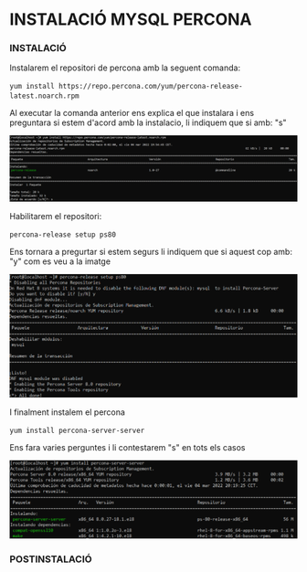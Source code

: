 # INSTALACIÓ MYSQL PERCONA

### INSTALACIÓ

Instalarem el repositori de percona amb la seguent comanda:

`yum install https://repo.percona.com/yum/percona-release-latest.noarch.rpm`

Al executar la comanda anterior ens explica el que instalara i ens preguntara si estem d'acord amb la instalacio, li indiquem que si amb: "s"

![ScreenShot](https://github.com/MarcGarcia03/Bases-de-dades/blob/main/Ap1/Instalacio-Percona/imgs/2022-03-04_18-57.png)


Habilitarem el repositori:

`percona-release setup ps80`

Ens tornara a pregurtar si estem segurs li indiquem que si aquest cop amb: "y" com es veu a la imatge

![ScreenShot](https://github.com/MarcGarcia03/Bases-de-dades/blob/main/Ap1/Instalacio-Percona/imgs/2022-03-04_19-18.png)

I finalment instalem el percona

`yum install percona-server-server`

Ens fara varies perguntes i li contestarem "s" en tots els casos

![ScreenShot](https://github.com/MarcGarcia03/Bases-de-dades/blob/main/Ap1/Instalacio-Percona/imgs/2022-03-04_19-20.png)


### POSTINSTALACIÓ
